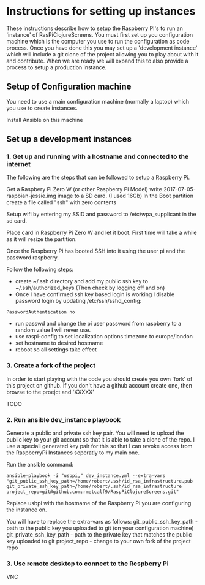 # Instructions for setting up instances

These instructions describe how to setup the Raspberry PI's to run an 'instance' of RasPiClojureScreens. You must first set up you configuration machine which is the computer you use to run the configuration as code process. Once you have done this you may set up a 'development instance' which will include a git clone of the project allowing you to play about with it and contribute.
When we are ready we will expand this to also provide a process to setup a production instance.

## Setup of Configuration machine

You need to use a main configuration machine (normally a laptop) which you use to create instances.

Install Ansible on this machine


## Set up a development instances

### 1. Get up and running with a hostname and connected to the internet

The following are the steps that can be followed to setup a Raspberry Pi.

Get a Raspbery Pi Zero W (or other Raspberry Pi Model)
write 2017-07-05-raspbian-jessie.img image to a SD card. (I used 16Gb)
In the Boot partition create a file called "ssh" with zero contents

Setup wifi by entering my SSID and password to /etc/wpa_supplicant in the sd card.

Place card in Raspberry Pi Zero W and let it boot. First time will take a while as it will resize the partition.

Once the Raspberry Pi has booted SSH into it using the user pi and the password raspberry.

Follow the following steps:
- create ~/.ssh directory and add my public ssh key to ~/.ssh/authorized_keys (Then check by logging off and on)
- Once I have confirmed ssh key based login is working I disable password login by updating /etc/ssh/sshd_config:
````
PasswordAuthentication no
````
- run passwd and change the pi user password from raspberry to a random value I will never use.
- use raspi-config to set localization options timezone to europe/london
- set hostname to desired hostname
- reboot so all settings take effect

### 3. Create a fork of the project

In order to start playing with the code you should create you own 'fork' of this project on github. If you don't have a github account create one, then browse to the proejct and 'XXXXX'

TODO

### 2. Run ansible dev_instance playbook

Generate a public and private ssh key pair. You will need to upload the public key to your git account so that it is able to take a clone of the repo. I use a speciall generated key pair for this so that I can revoke access from the RaspberryPi Instances seperatly to my main one.

Run the ansible command:
````
ansible-playbook -i "usbpi," dev_instance.yml --extra-vars "git_public_ssh_key_path=/home/robert/.ssh/id_rsa_infrastructure.pub git_private_ssh_key_path=/home/robert/.ssh/id_rsa_infrastructure project_repo=git@github.com:rmetcalf9/RaspPiClojureScreens.git"
````

Replace usbpi with the hostname of the Raspberry Pi you are configuring the instance on.

You will have to replace the extra-vars as follows:
git_public_ssh_key_path - path to the public key you uploaded to git (on your configuration machine)
git_private_ssh_key_path - path to the private key that matches the public key uploaded to git
project_repo - change to your own fork of the project repo


### 3. Use remote desktop to connect to the Respberry Pi

VNC



